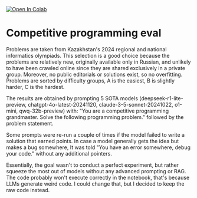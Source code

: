 <a target="_blank" href="https://colab.research.google.com/github/anpaure/cp_eval/blob/main/cp_eval.ipynb">
  <img src="https://colab.research.google.com/assets/colab-badge.svg" alt="Open In Colab"/>
</a>

# Competitive programming eval
Problems are taken from Kazakhstan's 2024 regional and national informatics olympiads. This selection is a good choice because the problems are relatively new, originally available only in Russian, and unlikely to have been crawled online since they are shared exclusively in a private group. Moreover, no public editorials or solutions exist, so no overfitting. Problems are sorted by difficulty groups, A is the easiest, B is slightly harder, C is the hardest.

The results are obtained by prompting 5 SOTA models (deepseek-r1-lite-preview, chatgpt-4o-latest-20241120, claude-3-5-sonnet-20241022, o1-mini, qwq-32b-preview) with: "You are a competitive programming grandmaster. Solve the following programming problem." followed by the problem statement.

Some prompts were re-run a couple of times if the model failed to write a solution that earned points. In case a model generally gets the idea but makes a bug somewhere, It was told "You have an error somewhere, debug your code." without any additional pointers.

Essentially, the goal wasn't to conduct a perfect experiment, but rather squeeze the most out of models without any advanced prompting or RAG. The code probably won't execute correctly in the notebook, that's because LLMs generate weird code. I could change that, but I decided to keep the raw code instead.

